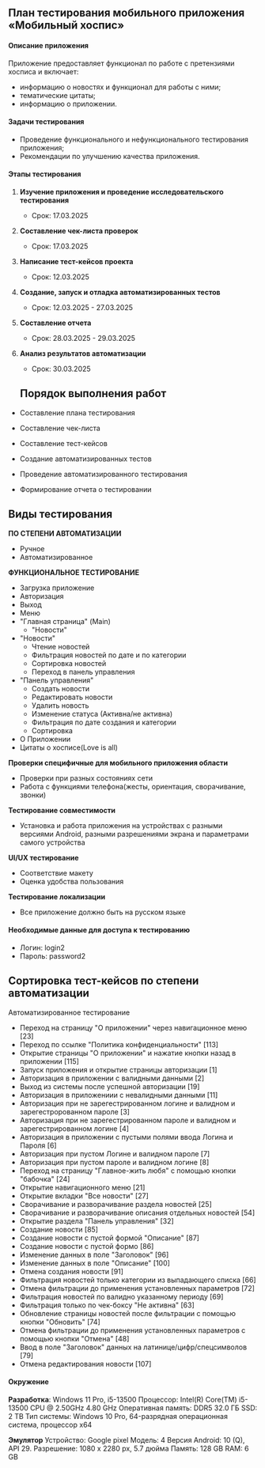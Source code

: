 ## План тестирования мобильного приложения «Мобильный хоспис»

#### Описание приложения

Приложение предоставляет функционал по работе с претензиями хосписа и включает:

- информацию о новостях и функционал для работы с ними;
- тематические цитаты;
- информацию о приложении.

#### Задачи тестирования

- Проведение функционального и нефункционального тестирования приложения;
- Рекомендации по улучшению качества приложения.

#### Этапы тестирования

1. **Изучение приложения и проведение исследовательского тестирования**
   - Срок: 17.03.2025
2. **Составление чек-листа проверок**
   - Срок: 17.03.2025
3. **Написание тест-кейсов проекта**
   - Срок: 12.03.2025
4. **Создание, запуск и отладка автоматизированных тестов**
   - Срок: 12.03.2025 - 27.03.2025
5. **Составление отчета**
   - Срок: 28.03.2025 - 29.03.2025
6. **Анализ результатов автоматизации**
   - Срок: 30.03.2025

   ## **Порядок выполнения работ**

- Составление плана тестирования

- Составление чек-листа

- Составление тест-кейсов

-  Создание автоматизированных тестов

- Проведение автоматизированного тестирования

- Формирование отчета о тестировании

## **Виды тестирования**

**ПО СТЕПЕНИ АВТОМАТИЗАЦИИ**

- Ручное 
- Автоматизированное

**ФУНКЦИОНАЛЬНОЕ ТЕСТИРОВАНИЕ**
 - Загрузка приложение
 - Авторизация
 - Выход
 - Меню
 - "Главная страница" (Main)
   - "Новости"
 - "Новости"
   - Чтение новостей
   - Фильтрация новостей по дате и по категории
   - Сортировка новостей
   - Переход в панель управления
 - "Панель управления"
   - Создать новости
   - Редактировать новости
   - Удалить новость 
   - Изменение статуса (Активна/не активна)
   - Фильтрация по дате создания и категории
   - Сортировка
 -  О Приложении
 - Цитаты о хосписе(Love is all)

**Проверки специфичные для мобильного приложения области**

- Проверки при разных состояниях сети 
- Работа с функциями телефона(жесты, ориентация, сворачивание, звонки)

**Тестирование совместимости**
- Установка и работа приложения на устройствах с разными версиями Android, разными разрешениями экрана и параметрами самого устройства

**UI/UX тестирование**

- Соответствие макету
- Оценка удобства пользования

**Тестирование локализации**

- Все приложение должно быть на русском языке

#### Необходимые данные для доступа к тестированию

- Логин: login2
- Пароль: password2

## **Сортировка тест-кейсов по степени автоматизации** 

Автоматизированное тестирование

- Переход на страницу "О приложении" через навигационное меню [23]
- Переход по ссылке "Политика конфиденциальности" [113]
- Открытие страницы "О приложении" и нажатие кнопки назад в приложении [115]
- Запуск приложения и открытие страницы авторизации [1]
- Авторизация в приложении с валидными данными [2]
- Выход из системы после успешной авторизации [19]
- Авторизация в приложениии с невалидными данными [11]
- Авторизация при не зарегестрированном логине и валидном и зарегестророванном пароле [3]
- Авторизация при не зарегестрированном пароле и валидном и зарегестрированном логине [4]
- Авторизация в приложении с пустыми полями ввода Логина и Пароля [6]
- Авторизация при пустом Логине и валидном пароле [7]
- Авторизация при пустом пароле и валидном логине [8]
- Переход на страницу "Главное-жить любя" с помощью кнопки "бабочка" [24]
- Открытие навигационного меню [21]
- Открытие вкладки "Все новости" [27]
- Сворачивание и разворачивание раздела новостей [25]
- Сворачивание и разворачивание описания отдельных новостей [54]
- Открытие раздела "Панель управления" [32]
- Создание новости [85]
- Создание новости с пустой формой "Описание" [87]
- Создание новости с пустой формо [86]
- Изменение данных в поле "Заголовок" [96]
- Изменение данных в поле "Описание" [100]
- Отмена создания новости [91]
- Фильтрация новостей только категории из выпадающего списка [66]
- Отмена фильтрации до применения установленных параметров [72]
- Фильтрация новостей по валидно указанному периоду [69]
- Фильтрация только по чек-боксу "Не активна" [63]
- Обновление страницы новостей после фильтрации с помощью кнопки "Обновить" [74]
- Отмена фильтрации до применения установленных параметров с помощью кнопки "Отмена" [48]
- Ввод в поле "Заголовок" данных на латинице/цифр/спецсимволов [79]
- Отмена редактирования новости [107]

#### Окружение

**Разработка**: Windows 11 Pro, i5-13500
Процессор: Intel(R) Core(TM) i5-13500 CPU @ 2.50GHz   4.80 GHz
Оперативная память: DDR5 32.0 ГБ 
SSD: 2 TB
Тип системы: Windows 10 Pro, 64-разрядная операционная система, процессор x64

**Эмулятор**
Устройство: Google pixel
Модель: 4
Версия Android: 10 (Q), API 29.
Разрешение: 1080 x 2280 px, 5.7 дюйма
Память: 128 GB
RAM: 6 GB